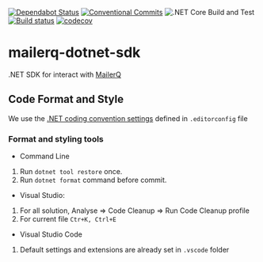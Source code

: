 [![Dependabot Status](https://api.dependabot.com/badges/status?host=github&repo=MakingSense/mailerq-dotnet-sdk)](https://dependabot.com)
[![Conventional Commits](https://img.shields.io/badge/Conventional%20Commits-1.0.0-yellow.svg)](https://conventionalcommits.org)
![.NET Core Build and Test](https://github.com/MakingSense/mailerq-dotnet-sdk/workflows/.NET%20Core%20Build%20and%20Test/badge.svg)
[![Build status](https://ci.appveyor.com/api/projects/status/pgvy8ad3gl7xp5fs?svg=true)](https://ci.appveyor.com/project/DopplerRelay/mailerq-net-api)
[![codecov](https://codecov.io/gh/MakingSense/mailerq-dotnet-sdk/branch/master/graph/badge.svg)](https://codecov.io/gh/MakingSense/mailerq-dotnet-sdk)

# mailerq-dotnet-sdk

.NET SDK for interact with [MailerQ](https://www.mailerq.com/)

## Code Format and Style

We use the [.NET coding convention settings](https://docs.microsoft.com/en-us/visualstudio/ide/editorconfig-code-style-settings-reference?view=vs-2019) defined in `.editorconfig` file

### Format and styling tools

- Command Line

1. Run `dotnet tool restore` once.
2. Run `dotnet format` command before commit.

- Visual Studio:

1. For all solution, Analyse => Code Cleanup => Run Code Cleanup profile
2. For current file `Ctr+K, Ctrl+E`

- Visual Studio Code

1. Default settings and extensions are already set in `.vscode` folder
